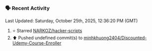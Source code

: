 ### 🗣 Recent Activity

<!--RECENT_ACTIVITY:last_update-->
Last Updated: Saturday, October 25th, 2025, 12:36:20 PM (GMT)
<!--RECENT_ACTIVITY:last_update_end-->
<!--RECENT_ACTIVITY:start-->
1. ⭐ Starred [NARKOZ/hacker-scripts](https://github.com/NARKOZ/hacker-scripts)<br>
2. ⬆️ Pushed undefined commit(s) to [minhkhuong2404/Discounted-Udemy-Course-Enroller](https://github.com/minhkhuong2404/Discounted-Udemy-Course-Enroller)<br>
<!--RECENT_ACTIVITY:end-->
